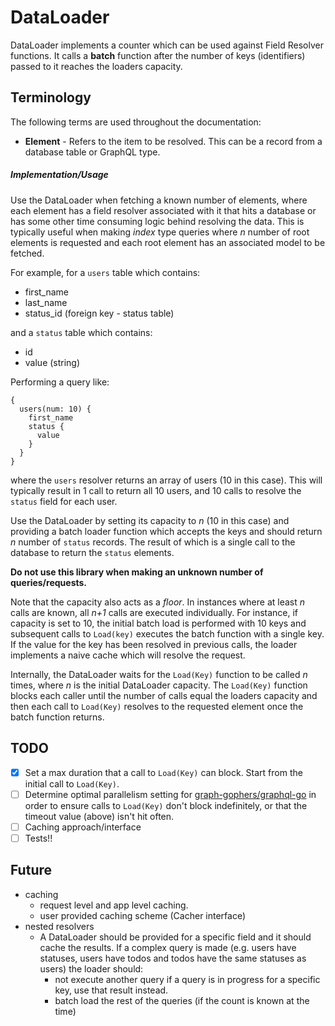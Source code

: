 # DataLoader

DataLoader implements a counter which can be used against Field Resolver
functions. It calls a **batch** function after the number of keys (identifiers)
passed to it reaches the loaders capacity.

## Terminology

The following terms are used throughout the documentation:

- **Element** - Refers to the item to be resolved. This can be a record from a
  database table or GraphQL type.

##### Implementation/Usage

Use the DataLoader when fetching a known number of elements, where each element has
a field resolver associated with it that hits a database or has some other time
consuming logic behind resolving the data. This is typically useful when making
_index_ type queries where _n_ number of root elements is requested and each root
element has an associated model to be fetched.

For example, for a `users` table which contains:

- first_name
- last_name
- status_id (foreign key - status table)

and a `status` table which contains:

- id
- value (string)

Performing a query like:

```
{
  users(num: 10) {
    first_name
    status {
      value
    }
  }
}
```

where the `users` resolver returns an array of users (10 in this case). This
will typically result in 1 call to return all 10 users, and 10 calls to resolve
the `status` field for each user.

Use the DataLoader by setting its capacity to _n_ (10 in this case) and
providing a batch loader function which accepts the keys and should return
_n_ number of `status` records. The result of which is a single call to
the database to return the `status` elements.

**Do not use this library when making an unknown number of queries/requests.**

Note that the capacity also acts as a _floor_. In instances where at least _n_
calls are known, all _n+1_ calls are executed individually. For instance, if
capacity is set to 10, the initial batch load is performed with 10 keys and
subsequent calls to `Load(key)` executes the batch function with a single key.
If the value for the key has been resolved in previous calls, the loader
implements a naive cache which will resolve the request.

Internally, the DataLoader waits for the `Load(Key)` function to be called _n_ times,
where _n_ is the initial DataLoader capacity. The `Load(Key)` function blocks each
caller until the number of calls equal the loaders capacity and then each call
to `Load(Key)` resolves to the requested element once the batch function
returns.

## TODO

- [x] Set a max duration that a call to `Load(Key)` can block. Start from the
      initial call to `Load(Key)`.
- [ ] Determine optimal parallelism setting for
      [graph-gophers/graphql-go](https://github.com/graph-gophers/graphql-go) in
      order to ensure calls to `Load(Key)` don't block indefinitely, or that the
      timeout value (above) isn't hit often.
- [ ] Caching approach/interface
- [ ] Tests!!

## Future

- caching
  - request level and app level caching.
  - user provided caching scheme (Cacher interface)
- nested resolvers
  - A DataLoader should be provided for a specific field and it should cache the
    results. If a complex query is made (e.g. users have statuses, users have
    todos and todos have the same statuses as users) the loader should:
    - not execute another query if a query is in progress for a specific key,
      use that result instead.
    - batch load the rest of the queries (if the count is known at the time)
